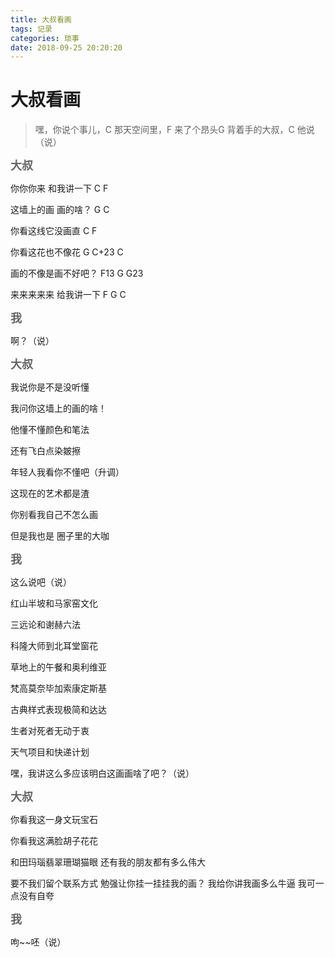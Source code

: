 ```yaml
---
title: 大叔看画
tags: 记录
categories: 琐事
date: 2018-09-25 20:20:20
---
```


# 大叔看画 #

> 嘿，你说个事儿，C 那天空间里，F 来了个昂头G 背着手的大叔，C 他说（说）

<font color=#666666 size=4 face="黑体">**大叔**</font>

你你你来 和我讲一下  C F

这墙上的画 画的啥？  G C

你看这线它没画直     C F

你看这花也不像花     G C+23 C

画的不像是画不好吧？  F13 G G23

来来来来来 给我讲一下 F   G C

<font color=#666666 size=4 face="黑体">**我**</font>

啊？（说）

<font color=#666666 size=4 face="黑体">**大叔**</font>

我说你是不是没听懂

我问你这墙上的画的啥！

他懂不懂颜色和笔法

还有飞白点染皴擦

年轻人我看你不懂吧（升调）

这现在的艺术都是渣

你别看我自己不怎么画

但是我也是 圈子里的大咖

<font color=#666666 size=4 face="黑体">**我**</font>

这么说吧（说）

红山半坡和马家窑文化

三远论和谢赫六法

科隆大师到北耳堂窗花

草地上的午餐和奥利维亚

梵高莫奈毕加索康定斯基

古典样式表现极简和达达

生者对死者无动于衷

天气项目和快递计划

嘿，我讲这么多应该明白这画画啥了吧？（说）

<font color=#666666 size=4 face="黑体">**大叔**</font>


你看我这一身文玩宝石

你看我这满脸胡子花花

和田玛瑙翡翠珊瑚猫眼
还有我的朋友都有多么伟大

要不我们留个联系方式
勉强让你挂一挂挂我的画？
我给你讲我画多么牛逼
我可一点没有自夸

<font color=#666666 size=4 face="黑体">**我**</font>

呴~~呸（说）